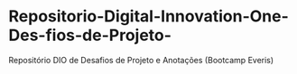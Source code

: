 # Repositorio-Digital-Innovation-One-Des-fios-de-Projeto-
Repositório DIO de Desafios de Projeto e Anotações (Bootcamp Everis)
